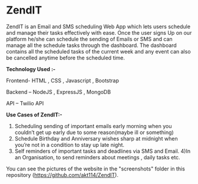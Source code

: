 # ZendIT
ZendIT is an Email and SMS scheduling Web App which lets users schedule and manage their tasks
effectively with ease. Once the user signs Up on our platform he/she can schedule the sending of Emails or SMS and can manage all the schedule tasks through the dashboard. The dashboard contains all the scheduled tasks of the current week and any event can also be cancelled anytime before the scheduled time.

**Technology Used :-**

Frontend- HTML , CSS , Javascript , Bootstrap

Backend – NodeJS , ExpressJS , MongoDB

API – Twilio API




**Use Cases of ZendIT:-**

1) Scheduling sending of  important emails early morning when you couldn’t get up early due to some reason(maybe ill or something)
2) Schedule Birthday and Anniversary wishes sharp at midnight when you’re not in a condition to stay up late night.
3) Self reminders of important tasks and deadlines via SMS and Email.
4)In an Organisation, to send reminders about meetings , daily tasks etc.



You can see the pictures of the website  in the "screenshots" folder in this repository (https://github.com/akt114/ZendIT).
